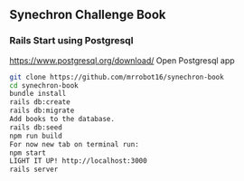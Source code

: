 ## Synechron Challenge Book
### Rails Start using Postgresql
https://www.postgresql.org/download/
Open Postgresql app
```bash
git clone https://github.com/mrrobot16/synechron-book
cd synechron-book
bundle install
rails db:create
rails db:migrate
Add books to the database.
rails db:seed
npm run build
For now new tab on terminal run:
npm start
LIGHT IT UP! http://localhost:3000
rails server
```
